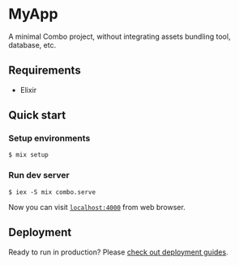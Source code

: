 # MyApp

A minimal Combo project, without integrating assets bundling tool, database, etc.

## Requirements

- Elixir

## Quick start

### Setup environments

```
$ mix setup
```

### Run dev server

```
$ iex -S mix combo.serve
```

Now you can visit [`localhost:4000`](http://localhost:4000) from web browser.

## Deployment

Ready to run in production? Please [check out deployment guides](https://hexdocs.pm/combo/deployment.html).
